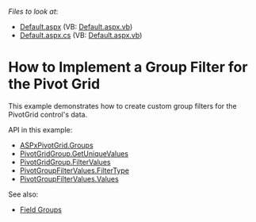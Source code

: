 <!-- default file list -->
*Files to look at*:

* [Default.aspx](./CS/ASPxPivotGrid_GroupFilter/Default.aspx) (VB: [Default.aspx.vb](./VB/ASPxPivotGrid_GroupFilter/Default.aspx.vb))
* [Default.aspx.cs](./CS/ASPxPivotGrid_GroupFilter/Default.aspx.cs) (VB: [Default.aspx.vb](./VB/ASPxPivotGrid_GroupFilter/Default.aspx.vb))
<!-- default file list end -->
# How to Implement a Group Filter for the Pivot Grid


This example demonstrates how to create custom group filters for the PivotGrid control's data.

API in this example:

* [ASPxPivotGrid.Groups](https://docs.devexpress.com/AspNet/DevExpress.Web.ASPxPivotGrid.ASPxPivotGrid.Groups)
* [PivotGridGroup.GetUniqueValues](https://docs.devexpress.com/CoreLibraries/DevExpress.XtraPivotGrid.PivotGridGroup.GetUniqueValues(System.Object--))
* [PivotGridGroup.FilterValues](https://docs.devexpress.com/CoreLibraries/DevExpress.XtraPivotGrid.PivotGridGroup.FilterValues)
* [PivotGroupFilterValues.FilterType](https://docs.devexpress.com/CoreLibraries/DevExpress.XtraPivotGrid.PivotGroupFilterValues.FilterType)
* [PivotGroupFilterValues.Values](https://docs.devexpress.com/CoreLibraries/DevExpress.XtraPivotGrid.PivotGroupFilterValues.Values)


See also:

* [Field Groups](https://docs.devexpress.com/AspNet/7264)